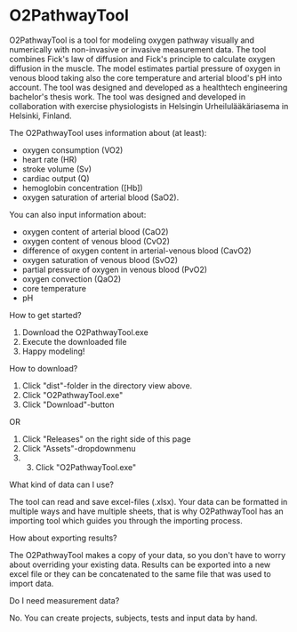 # O2PathwayTool

O2PathwayTool is a tool for modeling oxygen pathway visually and numerically with non-invasive or invasive measurement data.
The tool combines Fick's law of diffusion and Fick's principle to calculate oxygen diffusion in the muscle. The model estimates
partial pressure of oxygen in venous blood taking also the core temperature and arterial blood's pH into account. The tool was 
designed and developed as a healthtech engineering bachelor's thesis work. The tool was designed and developed in collaboration 
with exercise physiologists in Helsingin Urheilulääkäriasema in Helsinki, Finland.

The O2PathwayTool uses information about (at least): 
- oxygen consumption (VO2)
- heart rate (HR)
- stroke volume (Sv)
- cardiac output (Q)
- hemoglobin concentration ([Hb])
- oxygen saturation of arterial blood (SaO2). 

You can also input information about:
- oxygen content of arterial blood (CaO2)
- oxygen content of venous blood (CvO2)
- difference of oxygen content in arterial-venous blood (CavO2)
- oxygen saturation of venous blood (SvO2)
- partial pressure of oxygen in venous blood (PvO2)
- oxygen convection (QaO2)
- core temperature
- pH

How to get started?
1. Download the O2PathwayTool.exe
2. Execute the downloaded file
3. Happy modeling!
 
How to download?
1. Click "dist"-folder in the directory view above.                       
2. Click "O2PathwayTool.exe"                                           
3. Click "Download"-button

OR                      

1. Click "Releases" on the right side of this page
2. Click "Assets"-dropdownmenu
3. 3. Click "O2PathwayTool.exe"


What kind of data can I use?

The tool can read and save excel-files (.xlsx). Your data can be formatted in multiple ways and have multiple sheets, 
that is why O2PathwayTool has an importing tool which guides you through the importing process. 

How about exporting results?

The O2PathwayTool makes a copy of your data, so you don't have to worry about overriding your existing data. Results can be 
exported into a new excel file or they can be concatenated to the same file that was used to import data.

Do I need measurement data?

No. You can create projects, subjects, tests and input data by hand. 

